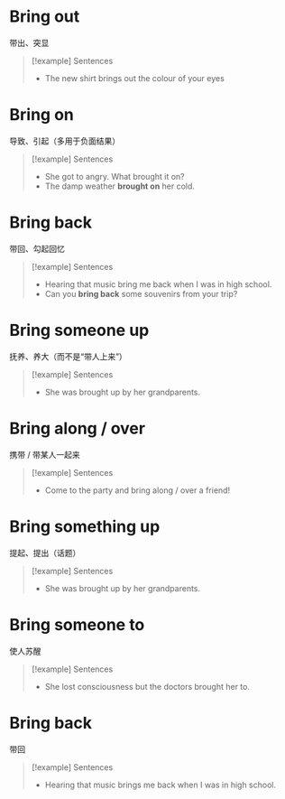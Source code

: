 # Bring out
带出、突显
>[!example] Sentences
>- The new shirt brings out the colour of your eyes

# Bring on
导致、引起（多用于负面结果）
>[!example] Sentences
>- She got to angry. What brought it on?
>- The damp weather **brought on** her cold.

# Bring back
带回、勾起回忆
>[!example] Sentences
>- Hearing that music bring me back when I was in high school.
>- Can you **bring back** some souvenirs from your trip?

# Bring someone up
抚养、养大（而不是“带人上来”）
>[!example] Sentences
>- She was brought up by her grandparents.

# Bring along / over
携带 / 带某人一起来
>[!example] Sentences
>- Come to the party and bring along / over a friend!

# Bring something up
提起、提出（话题）
>[!example] Sentences
>- She was brought up by her grandparents.

# Bring someone to
使人苏醒
>[!example] Sentences
>- She lost consciousness but the doctors brought her to.

# Bring back
带回
>[!example] Sentences
>- Hearing that music brings me back when I was in high school.
